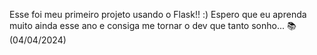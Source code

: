 Esse foi meu primeiro projeto usando o Flask!! :)   Espero que eu aprenda muito ainda esse ano e consiga me tornar o dev que tanto sonho... 📚 (04/04/2024)

